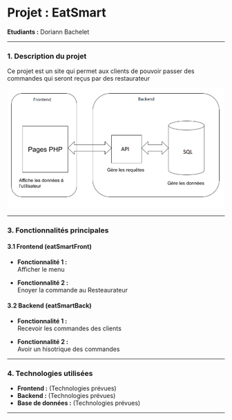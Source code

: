 # **Projet : EatSmart**

**Etudiants :** Doriann Bachelet

---

### **1. Description du projet**

Ce projet est un site qui permet aux clients de pouvoir passer des commandes qui seront reçus par des restaurateur

<img src="./assets/img/Schema Architecture Eatsmart.png">

---

### **3. Fonctionnalités principales**

#### **3.1 Frontend (eatSmartFront)**

- **Fonctionnalité 1 :**  
  Afficher le menu
  
- **Fonctionnalité 2 :**  
  Enoyer la commande au Resteaurateur 
  
#### **3.2 Backend (eatSmartBack)**

- **Fonctionnalité 1 :**  
  Recevoir les commandes des clients
  
- **Fonctionnalité 2 :**  
  Avoir un hisotrique des commandes

---

### **4. Technologies utilisées**

- **Frontend :** (Technologies prévues)
- **Backend :** (Technologies prévues)
- **Base de données :** (Technologies prévues)

---
